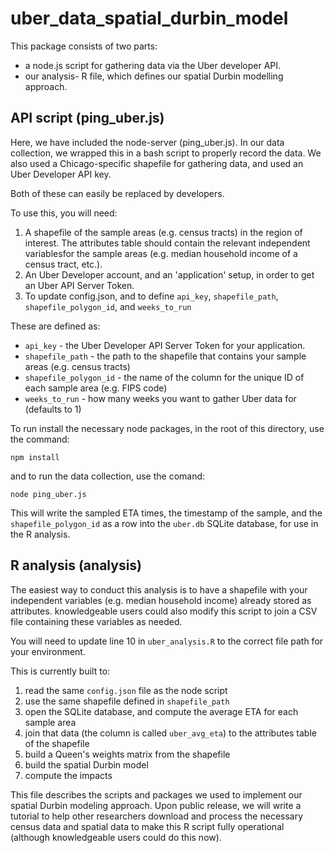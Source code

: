 # uber_data_spatial_durbin_model

This package consists of two parts:

- a node.js script for gathering data via the Uber developer API.
- our analysis- R file, which defines our spatial Durbin modelling approach.

## API script (ping_uber.js)
Here, we have included the node-server (ping_uber.js). In our data collection, we wrapped this in a bash script to properly record the data. We also used a Chicago-specific shapefile for gathering data, and used an Uber Developer API key.

Both of these can easily be replaced by developers.

To use this, you will need:

1. A shapefile of the sample areas (e.g. census tracts) in the region of interest. The attributes table should contain the relevant independent variablesfor the sample areas (e.g. median household income of a census tract, etc.).
2. An Uber Developer account, and an 'application' setup, in order to get an Uber API Server Token.
2. To update config.json, and to define `api_key`, `shapefile_path`, `shapefile_polygon_id`, and `weeks_to_run`

These are defined as:
- `api_key` - the Uber Developer API Server Token for your application.
- `shapefile_path` - the path to the shapefile that contains your sample areas (e.g. census tracts)
- `shapefile_polygon_id` - the name of the column for the unique ID of each sample area (e.g. FIPS code)
- `weeks_to_run` - how many weeks you want to gather Uber data for (defaults to 1)

To run install the necessary node packages, in the root of this directory, use the command:
```
npm install
```

and to run the data collection, use the comand:
```
node ping_uber.js
```

This will write the sampled ETA times, the timestamp of the sample, and the `shapefile_polygon_id` as a row into the `uber.db` SQLite database, for use in the R analysis.


## R analysis (analysis)

The easiest way to conduct this analysis is to have a shapefile with your independent variables (e.g. median household income) already stored as attributes. knowledgeable users could also modify this script to join a CSV file containing these variables as needed.

You will need to update line 10 in `uber_analysis.R` to the correct file path for your environment.

This is currently built to:

1. read the same `config.json` file as the node script
2. use the same shapefile defined in `shapefile_path`
2. open the SQLite database, and compute the average ETA for each sample area
3. join that data (the column is called `uber_avg_eta`) to the attributes table of the shapefile
4. build a Queen's weights matrix from the shapefile
5. build the spatial Durbin model
6. compute the impacts

This file describes the scripts and packages we used to implement our spatial Durbin modeling approach. Upon public release, we will write a tutorial to help other researchers download and process the necessary census data and spatial data to make this R script fully operational (although knowledgeable users could do this now).
